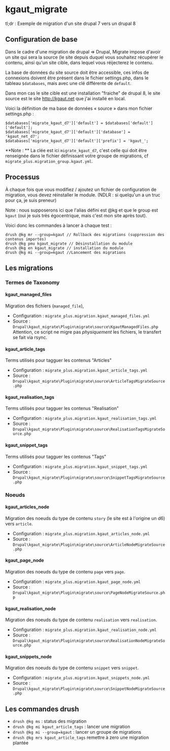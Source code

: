 # kgaut_migrate

tl;dr : Exemple de migration d'un site drupal 7 vers un drupal 8

## Configuration de base
Dans le cadre d'une migration de drupal => Drupal, Migrate impose d'avoir
un site qui sera la source (le site depuis duquel vous souhaitez récupérer
le contenu, ainsi qu'un site cible, dans lequel vous réijecterez le contenu.

La base de données du site source doit être accessible, ces infos de
connexions doivent être présent dans le fichier settings.php, dans le
tableau `$databases`, mais avec une clé différente de `default`.

Dans mon cas le site cible est une installation "fraiche" de drupal 8,
le site source est le site http://kgaut.net que j'ai installé en local.

Voici la définition de ma base de données « source » dans mon fichier
settings.php :

```
$databases['migrate_kgaut_d7']['default'] = $databases['default']['default'];
$databases['migrate_kgaut_d7']['default']['database'] = 'kgaut_net_d7';
$databases['migrate_kgaut_d7']['default']['prefix'] = 'kgaut_';
```

**Note : ** La clée est ici `migrate_kgaut_d7`, c'est celle qui doit être
renseignée dans le fichier définissant votre groupe de migrations, cf
`migrate_plus.migration_group.kgaut.yml`.


## Processus

À chaque fois que vous modifiez / ajoutez un fichier de configuration de
migration, vous devez réinstaller le module. (NDLR : si quelqu'un a un
truc pour ça, je suis preneur)

Note : nous supposerons ici que l'alias défini est @kg et que le group est
`kgaut` (oui je suis très égocentrique, mais c'est mon site après tout).

Voici donc les commandes à lancer à chaque test :

```
drush @kg mr --group=kgaut // Rollback des migrations (suppression des contenus importés)
drush @kg pmu kgaut_migrate // Désinstallation du module
drush @kg en kgaut_migrate // installation du module
drush @kg mi --group=kgaut //Lancement des migrations
```
## Les migrations

### Termes de Taxonomy

#### kgaut_managed_files
Migration des fichiers (`managed_file`),
  - Configuration : `migrate_plus.migration.kgaut_managed_files.yml`
  - Source : `Drupal\kgaut_migrate\Plugin\migrate\source\KgautManagedFiles.php`
Attention, ce script ne migre pas *physiquement* les fichiers, le transfert
se fait via rsync.

#### kgaut_article_tags
Terms utilisés pour tagguer les contenus "Articles"
  - Configuration : `migrate_plus.migration.kgaut_article_tags.yml`
  - Source : `Drupal\kgaut_migrate\Plugin\migrate\source\ArticleTagsMigrateSource.php`

#### kgaut_realisation_tags
Terms utilisés pour tagguer les contenus "Realisation"
  - Configuration : `migrate_plus.migration.kgaut_realisation_tags.yml`
  - Source : `Drupal\kgaut_migrate\Plugin\migrate\source\RealisationTagsMigrateSource.php`

#### kgaut_snippet_tags
Terms utilisés pour tagguer les contenus "Tags"
  - Configuration : `migrate_plus.migration.kgaut_snippet_tags.yml`
  - Source : `Drupal\kgaut_migrate\Plugin\migrate\source\SnippetTagsMigrateSource.php`

### Noeuds

#### kgaut_articles_node
Migration des noeuds du type de contenu `story` (le site est à l'origine un d6) vers `article`.
  - Configuration : `migrate_plus.migration.kgaut_articles_node.yml`
  - Source : `Drupal\kgaut_migrate\Plugin\migrate\source\ArticleNodeMigrateSource.php`

#### kgaut_page_node
Migration des noeuds du type de contenu `page` vers `page`.
  - Configuration : `migrate_plus.migration.kgaut_page_node.yml`
  - Source : `Drupal\kgaut_migrate\Plugin\migrate\source\PageNodeMigrateSource.php`

#### kgaut_realisation_node
Migration des noeuds du type de contenu `realisation` vers `realisation`.
  - Configuration : `migrate_plus.migration.kgaut_realisation_node.yml`
  - Source : `Drupal\kgaut_migrate\Plugin\migrate\source\RealisationNodeMigrateSource.php`

#### kgaut_snippets_node
Migration des noeuds du type de contenu `snippet` vers `snippet`.
  - Configuration : `migrate_plus.migration.kgaut_snippets_node.yml`
  - Source : `Drupal\kgaut_migrate\Plugin\migrate\source\SnippetNodeMigrateSource.php`

## Les commandes drush

 - `drush @kg ms` : status des migration
 - `drush @kg mi kgaut_article_tags` : lancer une migration
 - `drush @kg mi --group=kgaut` : lancer un groupe de migrations
 - `drush @kg mrs kgaut_article_tags` remettre à zero une migration plantée